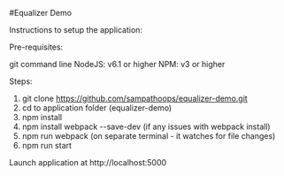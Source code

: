 #Equalizer Demo

Instructions to setup the application:

Pre-requisites:

git command line
NodeJS: v6.1 or higher
NPM: v3 or higher

Steps:

1. git clone https://github.com/sampathoops/equalizer-demo.git
2. cd to application folder (equalizer-demo)
3. npm install
4. npm install webpack --save-dev (if any issues with webpack install)
5. npm run webpack (on separate terminal - it watches for file changes)
6. npm run start

Launch application at http://localhost:5000